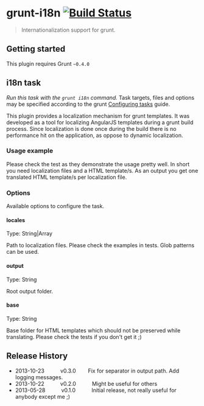 # grunt-i18n [![Build Status](https://travis-ci.org/ca77y/grunt-i18n.png)](https://travis-ci.org/ca77y/grunt-i18n)

> Internationalization support for grunt.

## Getting started
This plugin requires Grunt `~0.4.0`

## i18n task
_Run this task with the `grunt i18n` command._
Task targets, files and options may be specified according to the grunt [Configuring tasks](http://gruntjs.com/configuring-tasks) guide.

This plugin provides a localization mechanism for grunt templates. It was developed as a tool for localizing AngularJS templates during a grunt build process. Since localization is done once during the build there is no performance hit on the application, as oppose to dynamic localization.

### Usage example
Please check the test as they demonstrate the usage pretty well. In short you need localization files and a HTML template/s. As an output you get one translated HTML template/s per localization file.

### Options
Available options to configure the task.

#### locales
Type: String|Array

Path to localization files. Please check the examples in tests. Glob patterns can be used.

#### output
Type: String

Root output folder.

#### base
Type: String

Base folder for HTML templates which should not be preserved while translating. Please check the tests if you don't get it ;)

## Release History
* 2013-10-23   v0.3.0   Fix for separator in output path. Add logging messages.
* 2013-10-22   v0.2.0   Might be useful for others
* 2013-05-28   v0.1.0   Initial release, not really useful for anybody except me ;)